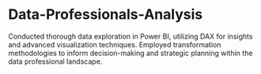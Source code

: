 # Data-Professionals-Analysis
Conducted thorough data exploration in Power BI, utilizing DAX for insights and advanced visualization techniques. Employed transformation methodologies to inform decision-making and strategic planning within the data professional landscape.
